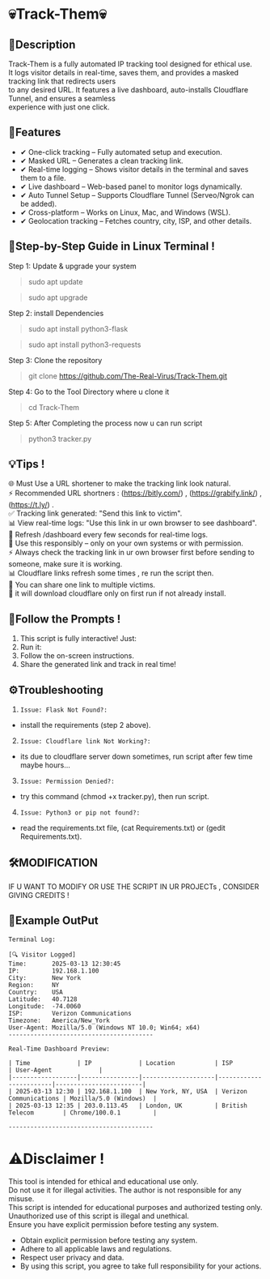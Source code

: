 # 💀Track-Them💀

## 📜Description
Track-Them is a fully automated IP tracking tool designed for ethical use.  
It logs visitor details in real-time, saves them, and provides a masked tracking link that redirects users  
to any desired URL. It features a live dashboard, auto-installs Cloudflare Tunnel, and ensures a seamless  
experience with just one click.  

## 🔑Features
- ✔ One-click tracking – Fully automated setup and execution.  
- ✔ Masked URL – Generates a clean tracking link.  
- ✔ Real-time logging – Shows visitor details in the terminal and saves them to a file.  
- ✔ Live dashboard – Web-based panel to monitor logs dynamically.  
- ✔ Auto Tunnel Setup – Supports Cloudflare Tunnel (Serveo/Ngrok can be added).  
- ✔ Cross-platform – Works on Linux, Mac, and Windows (WSL).  
- ✔ Geolocation tracking – Fetches country, city, ISP, and other details.  

## 🚀Step-by-Step Guide in Linux Terminal !

Step 1: Update & upgrade your system  
>sudo apt update  

>sudo apt upgrade  

Step 2: install Dependencies  
>sudo apt install python3-flask  

>sudo apt install python3-requests  

Step 3: Clone the repository  
>git clone https://github.com/The-Real-Virus/Track-Them.git  

Step 4: Go to the Tool Directory where u clone it  
>cd Track-Them  

Step 5: After Completing the process now u can run script  
>python3 tracker.py  

## 💡Tips !
🌐 Must Use a URL shortener to make the tracking link look natural.  
⚡ Recommended URL shortners : (https://bitly.com/) , (https://grabify.link/) , (https://t.ly/) .  
✅ Tracking link generated: "Send this link to victim".  
📊 View real-time logs: "Use this link in ur own browser to see dashboard".  
🔄 Refresh /dashboard every few seconds for real-time logs.  
🛑 Use this responsibly – only on your own systems or with permission.  
⚡ Always check the tracking link in ur own browser first before sending to someone, make sure it is working.  
📊 Cloudflare links refresh some times , re run the script then.  
🔄 You can share one link to multiple victims.  
🔄 it will download cloudflare only on first run if not already install.  

## 🤝Follow the Prompts !
1) This script is fully interactive! Just:  
2) Run it:  
3) Follow the on-screen instructions.  
4) Share the generated link and track in real time!  

## ⚙️Troubleshooting

1) `Issue: Flask Not Found?:`  
- install the requirements (step 2 above).  

2) `Issue: Cloudflare link Not Working?:`  
- its due to cloudflare server down sometimes, run script after few time maybe hours...  

3) `Issue: Permission Denied?:`  
- try this command (chmod +x tracker.py), then run script.  

4) `Issue: Python3 or pip not found?:`  
- read the requirements.txt file, (cat Requirements.txt) or (gedit Requirements.txt).  

## 🛠️MODIFICATION 

IF U WANT TO MODIFY OR USE THE SCRIPT IN UR PROJECTs , CONSIDER GIVING CREDITS !  

## 📂Example OutPut

	Terminal Log:

	[🔍 Visitor Logged]
	Time:       2025-03-13 12:30:45
	IP:         192.168.1.100
	City:       New York
	Region:     NY
	Country:    USA
	Latitude:   40.7128
	Longitude:  -74.0060
	ISP:        Verizon Communications
	Timezone:   America/New_York
	User-Agent: Mozilla/5.0 (Windows NT 10.0; Win64; x64)
	----------------------------------------

	Real-Time Dashboard Preview:

	| Time             | IP             | Location           | ISP                    | User-Agent             |  
	|------------------|----------------|--------------------|------------------------|------------------------|  
	| 2025-03-13 12:30 | 192.168.1.100  | New York, NY, USA  | Verizon Communications | Mozilla/5.0 (Windows)  |  
	| 2025-03-13 12:35 | 203.0.113.45   | London, UK         | British Telecom        | Chrome/100.0.1         |  

	----------------------------------------

# ⚠️Disclaimer !
This tool is intended for ethical and educational use only.  
Do not use it for illegal activities. The author is not responsible for any misuse.  
This script is intended for educational purposes and authorized testing only.  
Unauthorized use of this script is illegal and unethical.  
Ensure you have explicit permission before testing any system.  
- Obtain explicit permission before testing any system.  
- Adhere to all applicable laws and regulations.  
- Respect user privacy and data.  
- By using this script, you agree to take full responsibility for your actions.  
